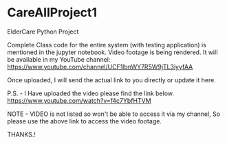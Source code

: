 # CareAllProject1
ElderCare Python Project

Complete Class code for the entire system (with testing application) is mentioned in the jupyter notebook.
Video footage is being rendered. It will be available in my YouTube channel:
  https://www.youtube.com/channel/UCF1lbnWY7R5W9jTL3iyyfAA
  
Once uploaded, I will send the actual link to you directly or update it here.


P.S. - I Have uploaded the video please find the link below. 
https://www.youtube.com/watch?v=f4c7YbfHTVM

NOTE - VIDEO is not listed so won't be able to access it via my channel, So please use the above link to access the video footage. 

THANKS.!
